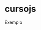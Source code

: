 # cursojs

<style>
    ul{
        columns: 2;
        display: none;
    }
    div > ul:hover{
        display: block;
    }

</style>
<div>
Exemplo
<ul>
    <li><a href="aula04/" target="_blank">Aula 04</a></li>
    <li><a href="aula06/" target="_blank">Aula 06</a></li>
    <li><a href="aula09/" target="_blank">Aula 09</a></li>
    <li><a href="aula10/" target="_blank">Aula 10</a></li>
    <li><a href="aula11/" target="_blank">Aula 11</a></li>
    <li><a href="aula12/" target="_blank">Aula 12</a></li>
    <li><a href="aula12ex/" target="_blank">Aula </a></li>
</ul>
</div>

    


